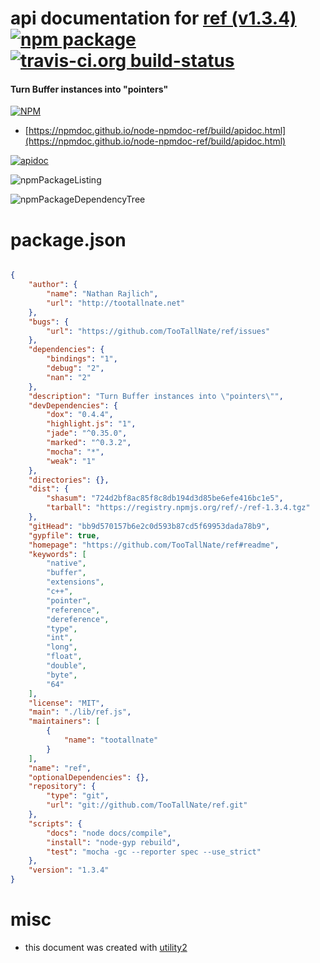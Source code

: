 # api documentation for  [ref (v1.3.4)](https://github.com/TooTallNate/ref#readme)  [![npm package](https://img.shields.io/npm/v/npmdoc-ref.svg?style=flat-square)](https://www.npmjs.org/package/npmdoc-ref) [![travis-ci.org build-status](https://api.travis-ci.org/npmdoc/node-npmdoc-ref.svg)](https://travis-ci.org/npmdoc/node-npmdoc-ref)
#### Turn Buffer instances into "pointers"

[![NPM](https://nodei.co/npm/ref.png?downloads=true&downloadRank=true&stars=true)](https://www.npmjs.com/package/ref)

- [https://npmdoc.github.io/node-npmdoc-ref/build/apidoc.html](https://npmdoc.github.io/node-npmdoc-ref/build/apidoc.html)

[![apidoc](https://npmdoc.github.io/node-npmdoc-ref/build/screenCapture.buildCi.browser.%252Ftmp%252Fbuild%252Fapidoc.html.png)](https://npmdoc.github.io/node-npmdoc-ref/build/apidoc.html)

![npmPackageListing](https://npmdoc.github.io/node-npmdoc-ref/build/screenCapture.npmPackageListing.svg)

![npmPackageDependencyTree](https://npmdoc.github.io/node-npmdoc-ref/build/screenCapture.npmPackageDependencyTree.svg)



# package.json

```json

{
    "author": {
        "name": "Nathan Rajlich",
        "url": "http://tootallnate.net"
    },
    "bugs": {
        "url": "https://github.com/TooTallNate/ref/issues"
    },
    "dependencies": {
        "bindings": "1",
        "debug": "2",
        "nan": "2"
    },
    "description": "Turn Buffer instances into \"pointers\"",
    "devDependencies": {
        "dox": "0.4.4",
        "highlight.js": "1",
        "jade": "^0.35.0",
        "marked": "^0.3.2",
        "mocha": "*",
        "weak": "1"
    },
    "directories": {},
    "dist": {
        "shasum": "724d2bf8ac85f8c8db194d3d85be6efe416bc1e5",
        "tarball": "https://registry.npmjs.org/ref/-/ref-1.3.4.tgz"
    },
    "gitHead": "bb9d570157b6e2c0d593b87cd5f69953dada78b9",
    "gypfile": true,
    "homepage": "https://github.com/TooTallNate/ref#readme",
    "keywords": [
        "native",
        "buffer",
        "extensions",
        "c++",
        "pointer",
        "reference",
        "dereference",
        "type",
        "int",
        "long",
        "float",
        "double",
        "byte",
        "64"
    ],
    "license": "MIT",
    "main": "./lib/ref.js",
    "maintainers": [
        {
            "name": "tootallnate"
        }
    ],
    "name": "ref",
    "optionalDependencies": {},
    "repository": {
        "type": "git",
        "url": "git://github.com/TooTallNate/ref.git"
    },
    "scripts": {
        "docs": "node docs/compile",
        "install": "node-gyp rebuild",
        "test": "mocha -gc --reporter spec --use_strict"
    },
    "version": "1.3.4"
}
```



# misc
- this document was created with [utility2](https://github.com/kaizhu256/node-utility2)
